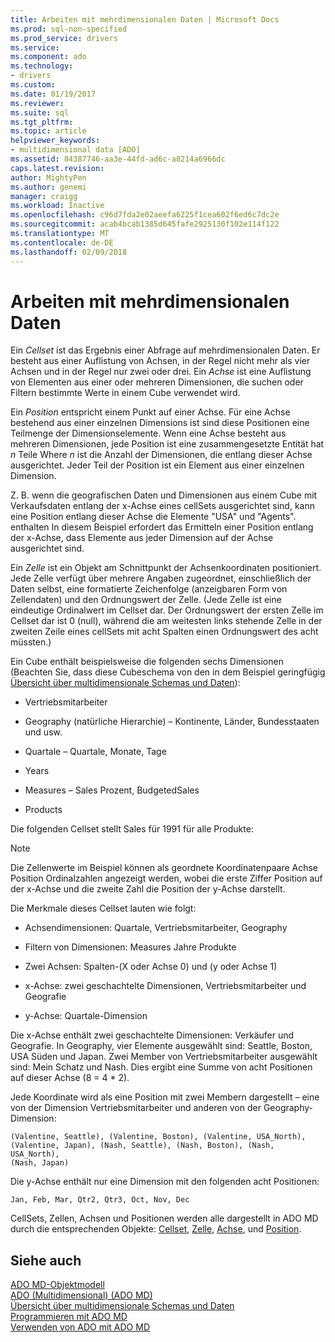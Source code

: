 ```yaml
---
title: Arbeiten mit mehrdimensionalen Daten | Microsoft Docs
ms.prod: sql-non-specified
ms.prod_service: drivers
ms.service: 
ms.component: ado
ms.technology:
- drivers
ms.custom: 
ms.date: 01/19/2017
ms.reviewer: 
ms.suite: sql
ms.tgt_pltfrm: 
ms.topic: article
helpviewer_keywords:
- multidimensional data [ADO]
ms.assetid: 84387746-aa3e-44fd-ad6c-a8214a6966dc
caps.latest.revision: 
author: MightyPen
ms.author: genemi
manager: craigg
ms.workload: Inactive
ms.openlocfilehash: c96d7fda2e02aeefa6225f1cea602f6ed6c7dc2e
ms.sourcegitcommit: acab4bcab1385d645fafe2925130f102e114f122
ms.translationtype: MT
ms.contentlocale: de-DE
ms.lasthandoff: 02/09/2018
---
```

# <a name="working-with-multidimensional-data"></a>Arbeiten mit mehrdimensionalen Daten
Ein *Cellset* ist das Ergebnis einer Abfrage auf mehrdimensionalen Daten. Er besteht aus einer Auflistung von Achsen, in der Regel nicht mehr als vier Achsen und in der Regel nur zwei oder drei. Ein *Achse* ist eine Auflistung von Elementen aus einer oder mehreren Dimensionen, die suchen oder Filtern bestimmte Werte in einem Cube verwendet wird.  
  
 Ein *Position* entspricht einem Punkt auf einer Achse. Für eine Achse bestehend aus einer einzelnen Dimensions ist sind diese Positionen eine Teilmenge der Dimensionselemente. Wenn eine Achse besteht aus mehreren Dimensionen, jede Position ist eine zusammengesetzte Entität hat  *n*  Teile Where  *n*  ist die Anzahl der Dimensionen, die entlang dieser Achse ausgerichtet. Jeder Teil der Position ist ein Element aus einer einzelnen Dimension.  
  
 Z. B. wenn die geografischen Daten und Dimensionen aus einem Cube mit Verkaufsdaten entlang der x-Achse eines cellSets ausgerichtet sind, kann eine Position entlang dieser Achse die Elemente "USA" und "Agents". enthalten In diesem Beispiel erfordert das Ermitteln einer Position entlang der x-Achse, dass Elemente aus jeder Dimension auf der Achse ausgerichtet sind.  
  
 Ein *Zelle* ist ein Objekt am Schnittpunkt der Achsenkoordinaten positioniert. Jede Zelle verfügt über mehrere Angaben zugeordnet, einschließlich der Daten selbst, eine formatierte Zeichenfolge (anzeigbaren Form von Zellendaten) und den Ordnungswert der Zelle. (Jede Zelle ist eine eindeutige Ordinalwert im Cellset dar. Der Ordnungswert der ersten Zelle im Cellset dar ist 0 (null), während die am weitesten links stehende Zelle in der zweiten Zeile eines cellSets mit acht Spalten einen Ordnungswert des acht müssten.)  
  
 Ein Cube enthält beispielsweise die folgenden sechs Dimensionen (Beachten Sie, dass diese Cubeschema von den in dem Beispiel geringfügig [Übersicht über multidimensionale Schemas und Daten](../../../ado/guide/multidimensional/overview-of-multidimensional-schemas-and-data.md)):  
  
-   Vertriebsmitarbeiter  
  
-   Geography (natürliche Hierarchie) – Kontinente, Länder, Bundesstaaten und usw.  
  
-   Quartale – Quartale, Monate, Tage  
  
-   Years  
  
-   Measures – Sales Prozent, BudgetedSales  
  
-   Products  
  
 Die folgenden Cellset stellt Sales für 1991 für alle Produkte:  
  
> [!NOTE]
>  Die Zellenwerte im Beispiel können als geordnete Koordinatenpaare Achse Position Ordinalzahlen angezeigt werden, wobei die erste Ziffer Position auf der x-Achse und die zweite Zahl die Position der y-Achse darstellt.  
  
 Die Merkmale dieses Cellset lauten wie folgt:  
  
-   Achsendimensionen: Quartale, Vertriebsmitarbeiter, Geography  
  
-   Filtern von Dimensionen: Measures Jahre Produkte  
  
-   Zwei Achsen: Spalten-(X oder Achse 0) und (y oder Achse 1)  
  
-   x-Achse: zwei geschachtelte Dimensionen, Vertriebsmitarbeiter und Geografie  
  
-   y-Achse: Quartale-Dimension  
  
 Die x-Achse enthält zwei geschachtelte Dimensionen: Verkäufer und Geografie. In Geography, vier Elemente ausgewählt sind: Seattle, Boston, USA Süden und Japan. Zwei Member von Vertriebsmitarbeiter ausgewählt sind: Mein Schatz und Nash. Dies ergibt eine Summe von acht Positionen auf dieser Achse (8 = 4 * 2).  
  
 Jede Koordinate wird als eine Position mit zwei Membern dargestellt – eine von der Dimension Vertriebsmitarbeiter und anderen von der Geography-Dimension:  
  
```  
(Valentine, Seattle), (Valentine, Boston), (Valentine, USA_North),  
(Valentine, Japan), (Nash, Seattle), (Nash, Boston), (Nash, USA_North),  
(Nash, Japan)  
```  
  
 Die y-Achse enthält nur eine Dimension mit den folgenden acht Positionen:  
  
```  
Jan, Feb, Mar, Qtr2, Qtr3, Oct, Nov, Dec  
```  
  
 CellSets, Zellen, Achsen und Positionen werden alle dargestellt in ADO MD durch die entsprechenden Objekte: [Cellset](../../../ado/reference/ado-md-api/cellset-object-ado-md.md), [Zelle](../../../ado/reference/ado-md-api/cell-object-ado-md.md), [Achse](../../../ado/reference/ado-md-api/axis-object-ado-md.md), und [Position](../../../ado/reference/ado-md-api/position-object-ado-md.md).  
  
## <a name="see-also"></a>Siehe auch  
 [ADO MD-Objektmodell](../../../ado/reference/ado-md-api/ado-md-object-model.md)   
 [ADO (Multidimensional) (ADO MD)](../../../ado/guide/multidimensional/ado-multidimensional-ado-md.md)   
 [Übersicht über multidimensionale Schemas und Daten](../../../ado/guide/multidimensional/overview-of-multidimensional-schemas-and-data.md)   
 [Programmieren mit ADO MD](../../../ado/guide/multidimensional/programming-with-ado-md.md)   
 [Verwenden von ADO mit ADO MD](../../../ado/guide/multidimensional/using-ado-with-ado-md.md)
